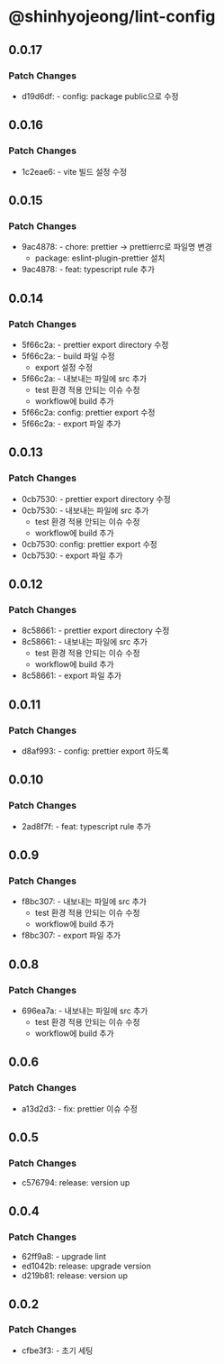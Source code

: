 # @shinhyojeong/lint-config

## 0.0.17

### Patch Changes

- d19d6df: - config: package public으로 수정

## 0.0.16

### Patch Changes

- 1c2eae6: - vite 빌드 설정 수정

## 0.0.15

### Patch Changes

- 9ac4878: - chore: prettier -> prettierrc로 파일명 변경
  - package: eslint-plugin-prettier 설치
- 9ac4878: - feat: typescript rule 추가

## 0.0.14

### Patch Changes

- 5f66c2a: - prettier export directory 수정
- 5f66c2a: - build 파일 수정
  - export 설정 수정
- 5f66c2a: - 내보내는 파일에 src 추가
  - test 환경 적용 안되는 이슈 수정
  - workflow에 build 추가
- 5f66c2a: config: prettier export 수정
- 5f66c2a: - export 파일 추가

## 0.0.13

### Patch Changes

- 0cb7530: - prettier export directory 수정
- 0cb7530: - 내보내는 파일에 src 추가
  - test 환경 적용 안되는 이슈 수정
  - workflow에 build 추가
- 0cb7530: config: prettier export 수정
- 0cb7530: - export 파일 추가

## 0.0.12

### Patch Changes

- 8c58661: - prettier export directory 수정
- 8c58661: - 내보내는 파일에 src 추가
  - test 환경 적용 안되는 이슈 수정
  - workflow에 build 추가
- 8c58661: - export 파일 추가

## 0.0.11

### Patch Changes

- d8af993: - config: prettier export 하도록

## 0.0.10

### Patch Changes

- 2ad8f7f: - feat: typescript rule 추가

## 0.0.9

### Patch Changes

- f8bc307: - 내보내는 파일에 src 추가
  - test 환경 적용 안되는 이슈 수정
  - workflow에 build 추가
- f8bc307: - export 파일 추가

## 0.0.8

### Patch Changes

- 696ea7a: - 내보내는 파일에 src 추가
  - test 환경 적용 안되는 이슈 수정
  - workflow에 build 추가

## 0.0.6

### Patch Changes

- a13d2d3: - fix: prettier 이슈 수정

## 0.0.5

### Patch Changes

- c576794: release: version up

## 0.0.4

### Patch Changes

- 62ff9a8: - upgrade lint
- ed1042b: release: upgrade version
- d219b81: release: version up

## 0.0.2

### Patch Changes

- cfbe3f3: - 초기 세팅
